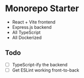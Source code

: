 # Monorepo Starter

- React + Vite frontend
- Express.js backend
- All TypeScript
- All Dockerized

## Todo

- [ ] TypeScript-ify the backend
- [ ] Get ESLint working front-to-back
